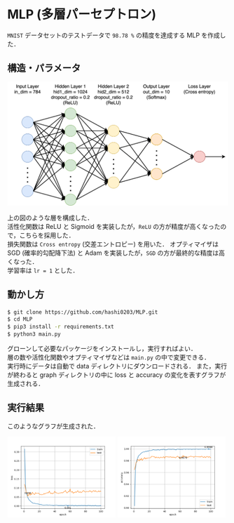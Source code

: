 # MLP (多層パーセプトロン)

`MNIST` データセットのテストデータで `98.78 %` の精度を達成する MLP を作成した．

## 構造・パラメータ

![MLP Image](images/MLP.png)

上の図のような層を構成した．<br>
活性化関数は ReLU と Sigmoid を実装したが，`ReLU` の方が精度が高くなったので，こちらを採用した．<br>
損失関数は `Cross entropy` (交差エントロピー) を用いた．
オプティマイザは SGD (確率的勾配降下法) と Adam を実装したが，`SGD` の方が最終的な精度は高くなった．<br>
学習率は `lr = 1` とした．

## 動かし方
```bash
$ git clone https://github.com/hashi0203/MLP.git
$ cd MLP
$ pip3 install -r requirements.txt
$ python3 main.py
```

グローンして必要なパッケージをインストールし，実行すればよい．<br>
層の数や活性化関数やオプティマイザなどは `main.py` の中で変更できる．<br>
実行時にデータは自動で data ディレクトリにダウンロードされる．
また，実行が終わると graph ディレクトリの中に loss と accuracy の変化を表すグラフが生成される．<br>

## 実行結果
このようなグラフが生成された．

<div>
<img width="49%" src="images/loss.png">
<img width="49%" src="images/accuracy.png">
</div>